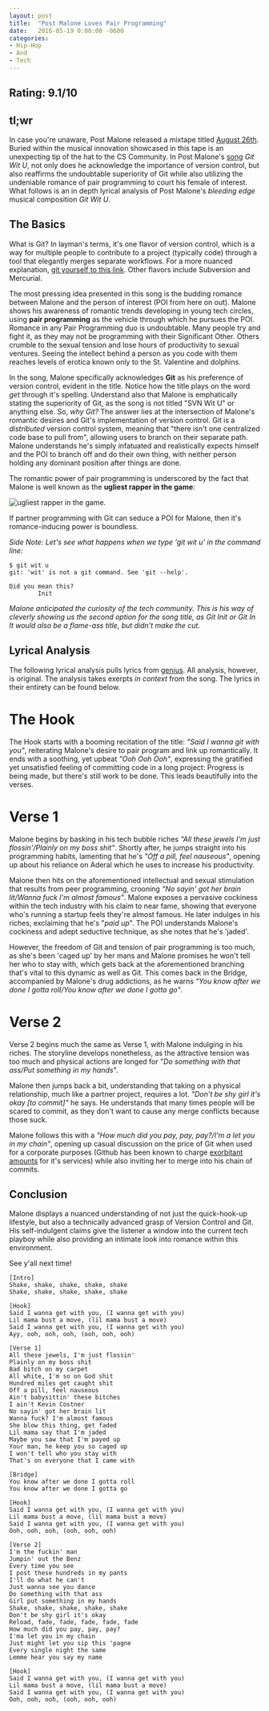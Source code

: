 ```yaml
---
layout: post
title:  "Post Malone Loves Pair Programming"
date:   2016-05-19 0:00:00 -0600
categories: 
- Hip-Hop 
- And 
- Tech
---
```


**Rating: 9.1/10**
--------------

**tl;wr**
-----
In case you're unaware, Post Malone released a mixtape titled [August 26th][A26]. Buried within the musical innovation showcased in this tape is an unexpecting tip of the hat to the CS Community. In Post Malone's [song][git-wit-u] *Git Wit U*, not only does he acknowledge the importance of version control, but also reaffirms the undoubtable superiority of Git while also utilizing the undeniable romance of pair programming to court his female of interest. What follows is an in depth lyrical analysis of Post Malone's *bleeding edge* musical composition *Git Wit U*. 

**The Basics**
--------------

What is Git? In layman's terms, it's one flavor of version control, which is a way for multiple people to contribute to a project (typically code) through a tool that elegantly merges separate workflows. For a more nuanced explanation, [git yourself to this link][git]. Other flavors include Subversion and Mercurial. 

The most pressing idea presented in this song is the budding romance between Malone and the person of interest (POI from here on out). Malone shows his awareness of romantic trends developing in young tech circles, using **pair programming** as the vehicle through which he pursues the POI. Romance in any Pair Programming duo is undoubtable. Many people try and fight it, as they may not be programming with their Significant Other. Others crumble to the sexual tension and lose hours of productivity to sexual ventures. Seeing the intellect behind a person as you code with them reaches levels of erotica known only to the St. Valentine and dolphins. 

In the song, Malone specifically acknowledges **Git** as his preference of version control, evident in the title. Notice how the title plays on the word *get* through it's spelling. Understand also that Malone is emphatically stating the superiority of Git, as the song is not titled "SVN Wit U" or anything else. So, *why Git?* The answer lies at the intersection of Malone's romantic desires and Git's implementation of version control. Git is a *distributed* version control system, meaning that "there isn't one centralized code base to pull from", allowing users to branch on their separate path. Malone understands he's simply infatuated and realistically expects himself and the POI to branch off and do their own thing, with neither person holding any dominant position after things are done.

The romantic power of pair programming is underscored by the fact that Malone is well known as the **ugliest rapper in the game**:

![ugliest rapper in the game][ugly-rapper]. 

If partner programming with Git can seduce a POI for Malone, then it's romance-inducing power is boundless.


*Side Note: Let's see what happens when we type 'git wit u' in the command line:*
    
    $ git wit u
    git: 'wit' is not a git command. See 'git --help'.
    
    Did you mean this?
            Init

*Malone anticipated the curiosity of the tech community. This is his way of cleverly showing us the second option for the song title, as Git Init or Git In It would also be a flame-ass title, but didn't make the cut.*

**Lyrical Analysis**
--------------------
The following lyrical analysis pulls lyrics from [genius](genius.com). All analysis, however, is original. The analysis takes exerpts *in context* from the song. The lyrics in their entirety can be found below. 

**The Hook**
=============

The Hook starts with a booming recitation of the title: *"Said I wanna git with you"*, reiterating Malone's desire to pair program and link up romantically. It ends with a soothing, yet upbeat *"Ooh Ooh Ooh"*, expressing the gratified yet unsatisfied feeling of committing code in a long project: Progress is being made, but there's still work to be done. This leads beautifully into the verses. 

**Verse 1**
===========

Malone begins by basking in his tech bubble riches *"All these jewels I'm just flossin'/Plainly on my boss shit"*. Shortly after, he jumps straight into his programming habits, lamenting  that he's *"Off a pill, feel nauseous"*, opening up about his reliance on Aderal which he uses to increase his productivity. 

Malone then hits on the aforementioned intellectual and sexual stimulation that results from peer programming, crooning *"No sayin' got her brain lit/Wanna fuck I'm almost famous"*. Malone exposes a pervasive cockiness within the tech industry with his claim to near fame, showing that everyone who's running a startup feels they're almost famous. He later indulges in his riches, exclaiming that he's "*paid up*". The POI understands Malone's cockiness and adept seductive technique, as she notes that he's 'jaded'. 

However, the freedom of Git and tension of pair programming is too much, as she's been 'caged up' by her mans and Malone promises he won't tell her who to stay with, which gets back at the aforementioned branching that's vital to this dynamic as well as Git. This comes back in the Bridge, accompanied by Malone's drug addictions, as he warns *"You know after we done I gotta roll/You know after we done I gotta go"*.

**Verse 2**
===========

Verse 2 begins much the same as Verse 1, with Malone indulging in his riches. The storyline develops nonetheless, as the attractive tension was too much and physical actions are longed for "*Do something with that ass/Put something in my hands*". 

Malone then jumps back a bit, understanding that taking on a physical relationship, much like a partner project, requires a lot. *"Don't be shy girl it's okay [to commit]"* he says. He understands that many times people will be scared to commit, as they don't want to cause any merge conflicts because those suck.

Malone follows this with a *"How much did you pay, pay, pay?/I'm a let you in my chain"*, opening up casual discussion on the price of Git when used for a corporate purposes (Github has been known to charge [exorbitant amounts][github] for it's services) while also inviting her to merge into his chain of commits.

**Conclusion**
--------------

Malone displays a nuanced understanding of not just the quick-hook-up lifestyle, but also a technically advanced grasp of Version Control and Git. His self-indulgent claims give the listener a window into the current tech playboy while also providing an intimate look into romance within this environment. 

See y'all next time!



	[Intro]
	Shake, shake, shake, shake, shake
	Shake, shake, shake, shake, shake

	[Hook]
	Said I wanna get with you, (I wanna get with you)
	Lil mama bust a move, (lil mama bust a move)
	Said I wanna get with you, (I wanna get with you)
	Ayy, ooh, ooh, ooh, (ooh, ooh, ooh)

	[Verse 1]
	All these jewels, I'm just flossin'
	Plainly on my boss shit
	Bad bitch on my carpet
	All white, I'm so on God shit
	Hundred miles get caught shit
	Off a pill, feel nauseous
	Ain't babysittin' these bitches
	I ain't Kevin Costner
	No sayin' got her brain lit
	Wanna fuck? I'm almost famous
	She blow this thing, get faded
	Lil mama say that I'm jaded
	Maybe you saw that I'm payed up
	Your man, he keep you so caged up
	I won't tell who you stay with
	That's on everyone that I came with

	[Bridge]
	You know after we done I gotta roll
	You know after we done I gotta go

	[Hook]
	Said I wanna get with you, (I wanna get with you)
	Lil mama bust a move, (lil mama bust a move)
	Said I wanna get with you, (I wanna get with you)
	Ooh, ooh, ooh, (ooh, ooh, ooh)

	[Verse 2]
	I'm the fuckin' man
	Jumpin' out the Benz
	Every time you see
	I post these hundreds in my pants
	I'll do what he can't
	Just wanna see you dance
	Do something with that ass
	Girl put something in my hands
	Shake, shake, shake, shake, shake
	Don't be shy girl it's okay
	Reload, fade, fade, fade, fade, fade
	How much did you pay, pay, pay?
	I'ma let you in my chain
	Just might let you sip this 'pagne
	Every single night the same
	Lemme hear you say my name

	[Hook]
	Said I wanna get with you, (I wanna get with you)
	Lil mama bust a move, (lil mama bust a move)
	Said I wanna get with you, (I wanna get with you)
	Ooh, ooh, ooh, (ooh, ooh, ooh)


[A26]: http://www.hotnewhiphop.com/post-malone-august-26th-new-mixtape.116399.html
[git-wit-u]: https://www.youtube.com/watch?v=llx40SDW2VQ
[git]: https://www.smashingmagazine.com/2008/09/the-top-7-open-source-version-control-systems/
[ugly-rapper]: http://media.gettyimages.com/photos/recording-artist-post-malone-arrives-at-the-republic-records-private-picture-id510823796
[genius]: http://genius.com/Post-malone-git-wit-u-lyrics
[github]: https://lostechies.com/jimmybogard/2012/11/07/why-githubs-pricing-model-stinks-for-us/
